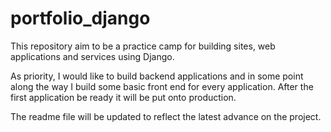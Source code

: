 # portfolio_django

This repository aim to be a practice camp for building sites, web applications and services using Django.

As priority, I would like to build backend applications and in some point along the way I build some basic front end for every application. After the first application be ready it will be put onto production.  

The readme file will be updated to reflect the latest advance on the project. 